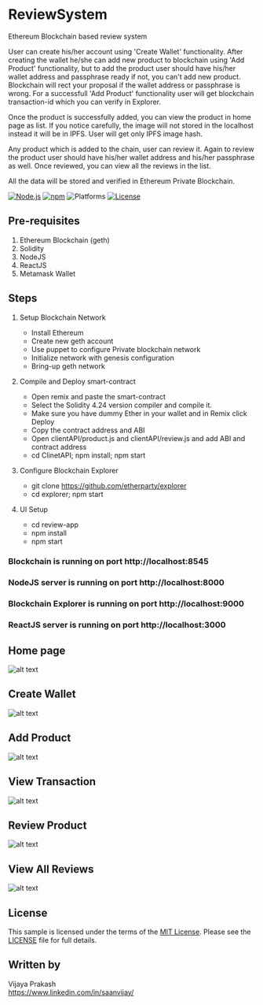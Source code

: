 # ReviewSystem
Ethereum Blockchain based review system

User can create his/her account using 'Create Wallet' functionality. After creating the wallet he/she can add new product to blockchain using 'Add Product' functionality, but to add the product user should have his/her wallet address and passphrase ready if not, you can't add new product. Blockchain will rect your proposal if the wallet address or passphrase is wrong. For a successfull 'Add Product' functionality user will get blockchain transaction-id which you can verify in Explorer.

Once the product is successfully added, you can view the product in home page as list. If you notice carefully, the image will not stored in the localhost instead it will be in IPFS. User will get only IPFS image hash. 

Any product which is added to the chain, user can review it. Again to review the product user should have his/her wallet address and his/her passphrase as well. Once reviewed, you can view all the reviews in the list. 

All the data will be stored and verified in Ethereum Private Blockchain.

[![Node.js](https://img.shields.io/badge/Node.js-14.15.4-blue.svg)](https://nodejs.org/)
[![npm](https://img.shields.io/badge/npm-6.14.10-blue.svg)](https://www.npmjs.com/)
![Platforms](https://img.shields.io/badge/platform-osx%20%7C%20linux-lightgray.svg)
[![License](http://img.shields.io/:license-mit-blue.svg)](http://opensource.org/licenses/MIT)


## Pre-requisites
1. Ethereum Blockchain (geth)
2. Solidity
3. NodeJS 
4. ReactJS 
5. Metamask Wallet

## Steps
1. Setup Blockchain Network
    - Install Ethereum 
    - Create new geth account
    - Use puppet to configure Private blockchain network
    - Initialize network with genesis configuration
    - Bring-up geth network

2. Compile and Deploy smart-contract
    - Open remix and paste the smart-contract
    - Select the Solidity 4.24 version compiler and compile it.
    - Make sure you have dummy Ether in your wallet and in Remix click Deploy
    - Copy the contract address and ABI
    - Open clientAPI/product.js and clientAPI/review.js and add ABI and contract address
    - cd ClinetAPI; npm install; npm start

3. Configure Blockchain Explorer
    - git clone https://github.com/etherparty/explorer
    - cd explorer; npm start

4. UI Setup
    - cd review-app
    - npm install
    - npm start

### Blockchain is running on port http://localhost:8545
### NodeJS server is running on port http://localhost:8000
### Blockchain Explorer is running on port http://localhost:9000
### ReactJS server is running on port http://localhost:3000

## Home page
![alt text](https://github.com/saanvijay/ReviewSystem/blob/main/imgs/Home-Page.png)

## Create Wallet
![alt text](https://github.com/saanvijay/ReviewSystem/blob/main/imgs/Create-Wallet.png)

## Add Product
![alt text](https://github.com/saanvijay/ReviewSystem/blob/main/imgs/Add-Product.png)

## View Transaction
![alt text](https://github.com/saanvijay/ReviewSystem/blob/main/imgs/View-Transaction.png)

## Review Product
![alt text](https://github.com/saanvijay/ReviewSystem/blob/main/imgs/Review-Product.png)

## View All Reviews
![alt text](https://github.com/saanvijay/ReviewSystem/blob/main/imgs/View-AllReviews.png)

## License

This sample is licensed under the terms of the [MIT License](http://opensource.org/licenses/MIT). Please see the [LICENSE](LICENSE) file for full details.


## Written by

Vijaya Prakash<br />
https://www.linkedin.com/in/saanvijay/<br />